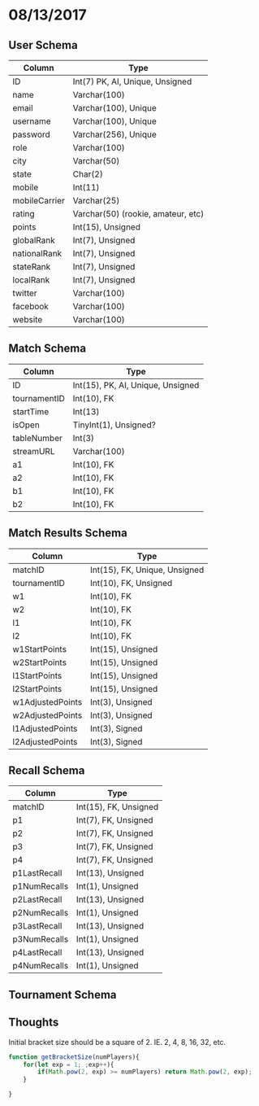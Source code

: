 # 08/13/2017

## User Schema

Column | Type
------ | ----
ID | Int(7) PK, AI, Unique, Unsigned
name | Varchar(100)
email | Varchar(100), Unique
username | Varchar(100), Unique
password | Varchar(256), Unique
role | Varchar(100)
city | Varchar(50)
state | Char(2)
mobile | Int(11)
mobileCarrier | Varchar(25)
rating | Varchar(50) (rookie, amateur, etc)
points | Int(15), Unsigned
globalRank | Int(7), Unsigned
nationalRank | Int(7), Unsigned
stateRank | Int(7), Unsigned
localRank | Int(7), Unsigned
twitter | Varchar(100)
facebook | Varchar(100)
website | Varchar(100)

## Match Schema

Column | Type
------ | ----
ID | Int(15), PK, AI, Unique, Unsigned
tournamentID | Int(10), FK
startTime | Int(13)
isOpen | TinyInt(1), Unsigned?
tableNumber | Int(3)
streamURL | Varchar(100)
a1 | Int(10), FK
a2 | Int(10), FK
b1 | Int(10), FK
b2 | Int(10), FK

## Match Results Schema

Column | Type
------ | ----
matchID | Int(15), FK, Unique, Unsigned
tournamentID | Int(10), FK, Unsigned
w1 | Int(10), FK
w2 | Int(10), FK
l1 | Int(10), FK
l2 | Int(10), FK
w1StartPoints | Int(15), Unsigned
w2StartPoints | Int(15), Unsigned
l1StartPoints | Int(15), Unsigned
l2StartPoints | Int(15), Unsigned
w1AdjustedPoints | Int(3), Unsigned
w2AdjustedPoints | Int(3), Unsigned
l1AdjustedPoints | Int(3), Signed
l2AdjustedPoints | Int(3), Signed

## Recall Schema

Column | Type
------ | ----
matchID | Int(15), FK, Unsigned
p1 | Int(7), FK, Unsigned
p2 | Int(7), FK, Unsigned
p3 | Int(7), FK, Unsigned
p4 | Int(7), FK, Unsigned
p1LastRecall | Int(13), Unsigned
p1NumRecalls | Int(1), Unsigned
p2LastRecall | Int(13), Unsigned
p2NumRecalls | Int(1), Unsigned
p3LastRecall | Int(13), Unsigned
p3NumRecalls | Int(1), Unsigned
p4LastRecall | Int(13), Unsigned
p4NumRecalls | Int(1), Unsigned

## Tournament Schema


## Thoughts

Initial bracket size should be a square of 2. IE. 2, 4, 8, 16, 32, etc.

```js
function getBracketSize(numPlayers){
    for(let exp = 1; ;exp++){
        if(Math.pow(2, exp) >= numPlayers) return Math.pow(2, exp);
    }

}
```

